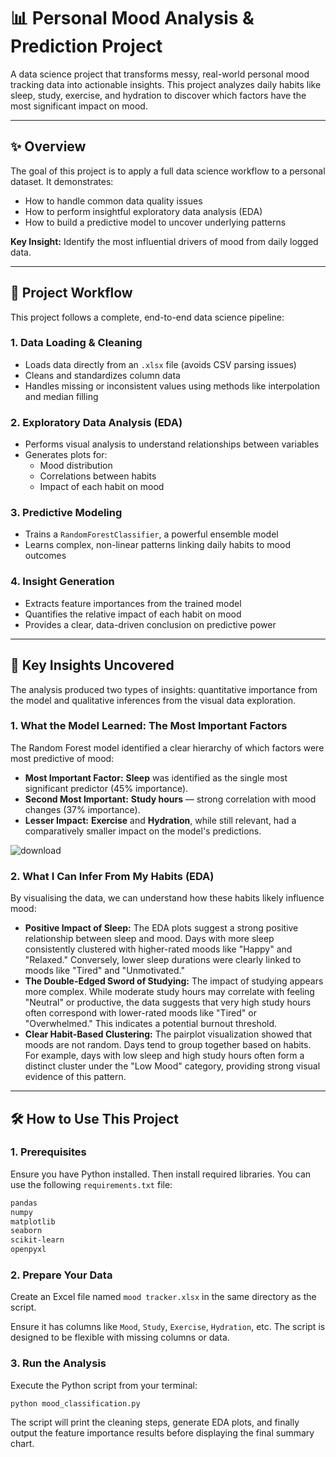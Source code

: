 # 📊 Personal Mood Analysis & Prediction Project

A data science project that transforms messy, real-world personal mood tracking data into actionable insights. This project analyzes daily habits like sleep, study, exercise, and hydration to discover which factors have the most significant impact on mood.

---

## ✨ Overview

The goal of this project is to apply a full data science workflow to a personal dataset. It demonstrates:

- How to handle common data quality issues
- How to perform insightful exploratory data analysis (EDA)
- How to build a predictive model to uncover underlying patterns

**Key Insight:** Identify the most influential drivers of mood from daily logged data.

---

## 🚀 Project Workflow

This project follows a complete, end-to-end data science pipeline:

### 1. Data Loading & Cleaning

- Loads data directly from an `.xlsx` file (avoids CSV parsing issues)
- Cleans and standardizes column data
- Handles missing or inconsistent values using methods like interpolation and median filling

### 2. Exploratory Data Analysis (EDA)

- Performs visual analysis to understand relationships between variables
- Generates plots for:
  - Mood distribution
  - Correlations between habits
  - Impact of each habit on mood

### 3. Predictive Modeling

- Trains a `RandomForestClassifier`, a powerful ensemble model
- Learns complex, non-linear patterns linking daily habits to mood outcomes

### 4. Insight Generation

- Extracts feature importances from the trained model
- Quantifies the relative impact of each habit on mood
- Provides a clear, data-driven conclusion on predictive power

---

## 🧠 Key Insights Uncovered

The analysis produced two types of insights: quantitative importance from the model and qualitative inferences from the visual data exploration.

### 1. What the Model Learned: The Most Important Factors

The Random Forest model identified a clear hierarchy of which factors were most predictive of mood:

- **Most Important Factor:** **Sleep** was identified as the single most significant predictor (45% importance).
- **Second Most Important:** **Study hours** — strong correlation with mood changes (37% importance).
- **Lesser Impact:** **Exercise** and **Hydration**, while still relevant, had a comparatively smaller impact on the model's predictions.

![download](https://github.com/user-attachments/assets/5a435a51-01b9-4e98-92a8-e76685ec9532)

### 2. What I Can Infer From My Habits (EDA)

By visualising the data, we can understand how these habits likely influence mood:

- **Positive Impact of Sleep:** The EDA plots suggest a strong positive relationship between sleep and mood. Days with more sleep consistently clustered with higher-rated moods like "Happy" and "Relaxed." Conversely, lower sleep durations were clearly linked to moods like "Tired" and "Unmotivated."
- **The Double-Edged Sword of Studying:** The impact of studying appears more complex. While moderate study hours may correlate with feeling "Neutral" or productive, the data suggests that very high study hours often correspond with lower-rated moods like "Tired" or "Overwhelmed." This indicates a potential burnout threshold.
- **Clear Habit-Based Clustering:** The pairplot visualization showed that moods are not random. Days tend to group together based on habits. For example, days with low sleep and high study hours often form a distinct cluster under the "Low Mood" category, providing strong visual evidence of this pattern.

---

## 🛠️ How to Use This Project

### 1. Prerequisites

Ensure you have Python installed. Then install required libraries. You can use the following `requirements.txt` file:

```txt
pandas
numpy
matplotlib
seaborn
scikit-learn
openpyxl
```
### 2. Prepare Your Data
Create an Excel file named ```mood tracker.xlsx``` in the same directory as the script.

Ensure it has columns like ```Mood```, ```Study```, ```Exercise```, ```Hydration```, etc. The script is designed to be flexible with missing columns or data.

### 3. Run the Analysis
Execute the Python script from your terminal:

```python mood_classification.py```

The script will print the cleaning steps, generate EDA plots, and finally output the feature importance results before displaying the final summary chart.
